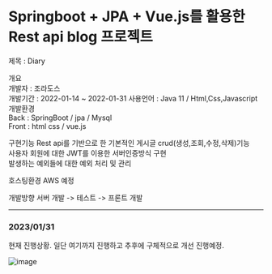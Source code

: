 # Springboot + JPA + Vue.js를 활용한 Rest api blog 프로젝트

제목 : Diary

개요  
개발자 : 조라도스   
개발기간 : 2022-01-14 ~ 2022-01-31
사용언어 : Java 11 / Html,Css,Javascript   
개발환경     
Back : SpringBoot / jpa / Mysql   
Front : html css / vue.js

구현기능
Rest api를 기반으로 한 기본적인 게시글 crud(생성,조회,수정,삭제)기능   
사용자 회원에 대한 JWT를 이용한 서버인증방식 구현  
발생하는 예외들에 대한 예외 처리 및 관리   

호스팅환경
AWS 예정

개발방향
서버 개발 -> 테스트 -> 프론트 개발

-----  
### 2023/01/31   
현재 진행상황. 일단 여기까지 진행하고 추후에 구체적으로 개선 진행예정.

![image](https://user-images.githubusercontent.com/100845256/216207277-9d899c86-6ce8-422d-be8a-67266a798b20.png)
